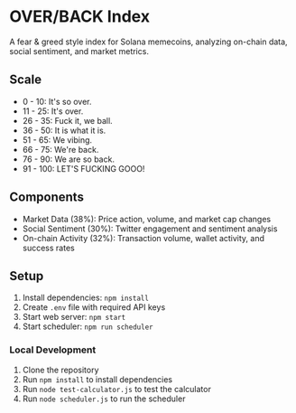 # OVER/BACK Index

A fear & greed style index for Solana memecoins, analyzing on-chain data, social sentiment, and market metrics.

## Scale

- 0 - 10: It's so over.
- 11 - 25: It's over.
- 26 - 35: Fuck it, we ball.
- 36 - 50: It is what it is.
- 51 - 65: We vibing.
- 66 - 75: We're back.
- 76 - 90: We are so back.
- 91 - 100: LET'S FUCKING GOOO!

## Components

- Market Data (38%): Price action, volume, and market cap changes
- Social Sentiment (30%): Twitter engagement and sentiment analysis
- On-chain Activity (32%): Transaction volume, wallet activity, and success rates

## Setup
1. Install dependencies: `npm install`
2. Create `.env` file with required API keys
3. Start web server: `npm start`
4. Start scheduler: `npm run scheduler`

### Local Development

1. Clone the repository
2. Run `npm install` to install dependencies
3. Run `node test-calculator.js` to test the calculator
4. Run `node scheduler.js` to run the scheduler

